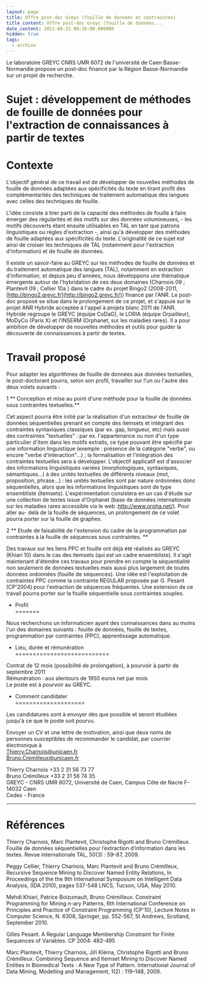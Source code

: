 ```yaml
---
layout: page
title: Offre post-doc Greyc (fouille de données et contraintes)
title_content: Offre post-doc Greyc (fouille de données...
date_content: 2011-06-21 08:16:08.000000
hidden: true
tags:
  - archive
---
```

Le laboratoire GREYC CNRS UMR 6072 de l'université de Caen Basse-Normandie
propose un post-doc financé par la Région Basse-Normandie sur un projet de
recherche.  
  
Sujet : développement de méthodes de fouille de données pour l'extraction de
connaissances à partir de textes  
=====  
  
Contexte  
========  
  
L'objectif général de ce travail est de développer de nouvelles méthodes de
fouille de données adaptées aux spécificités du texte en tirant profit des
complémentarités des techniques de traitement automatique des langues avec
celles des techniques de fouille.  
  
L'idée consiste à tirer parti de la capacité des méthodes de fouille à faire
émerger des régularités et des motifs sur des données volumineuses, - les
motifs découverts étant ensuite utilisables en TAL en tant que patrons
linguistiques ou règles d'extraction -, ainsi qu'à développer des méthodes de
fouille adaptées aux spécificités du texte. L'originalité de ce sujet est
ainsi de croiser les techniques de TAL (notamment pour l'extraction
d'information) et de fouille de données.  
  
Il existe un savoir-faire au GREYC sur les méthodes de fouille de données et
du traitement automatique des langues (TAL), notamment en extraction
d'information, et depuis peu d'années, nous développons une thématique
émergente autour de l'hybridation de ces deux domaines (Charnois 09 ;
Plantevit 09 ; Cellier 10a ) dans le cadre du projet Bingo2 (2008-2011,
[http://bingo2.greyc.fr](http://bingo2.greyc.fr/)) financé par l'ANR. Le post-
doc proposé se situe dans le prolongement de ce projet, et s'appuie sur le
projet ANR Hybride acceptée à l'appel à projets blanc 2011 de l'ANR.  
Hybride regroupe le GREYC (équipe CoDaG), le LORIA (équipe Orpailleur), MoDyCo
(Paris X) et l'INSERM (Orphanet, sur les maladies rares). Il a pour ambition
de développer de nouvelles méthodes et outils pour guider la découverte de
connaissances à partir de textes.  
  
  
Travail proposé  
==============  
  
Pour adapter les algorithmes de fouille de données aux données textuelles, le
post-doctorant pourra, selon son profil, travailler sur l'un ou l'autre des
deux volets suivants :  
  
1 ** Conception et mise au point d'une méthode pour la fouille de données sous
contraintes textuelles.**  
  
Cet aspect pourra être initié par la réalisation d'un extracteur de fouille de
données séquentielles prenant en compte des itemsets et intégrant des
contraintes syntaxiques classiques (par ex. gap, longueur, etc) mais aussi des
contraintes "textuelles" : par ex. l'appartenance ou non d'un type particulier
d'item dans les motifs extraits, ce type pouvant être spécifié par une
information linguistique (exemple : présence de la catégorie "verbe", ou
encore "verbe d'interaction"...) ; la formalisation et l'intégration des
contraintes textuelles sera à développer. L'objectif applicatif est d'associer
des informations linguistiques variées (morphologiques, syntaxiques,
sémantiques...) à des unités textuelles de différents niveaux (mot,
proposition, phrase...) : les unités textuelles sont par nature ordonnées donc
séquentielles, alors que les informations linguistiques sont de type
ensembliste (itemsets). L'expérimentation consistera en un cas d'étude sur une
collection de textes issue d'Orphanet (base de données internationale sur les
maladies rares accessible via le web :<http://www.orpha.net/>). Pour aller au-
delà de la fouille de séquences, un prolongement de ce volet pourra porter sur
la fouille de graphes.  
  
2 ** Etude de faisabilité de l'extension du cadre de la programmation par
contraintes à la fouille de séquences sous contraintes. **  
  
Des travaux sur les liens PPC et fouille ont déjà été réalisés au GREYC
(Khiari 10) dans le cas des itemsets (qui est un cadre ensembliste). Il s'agit
maintenant d'étendre ces travaux pour prendre en compte la séquentialité non
seulement de données textuelles mais aussi plus largement de toutes données
ordonnées (fouille de séquences). Une idée est l'exploitation de contraintes
PPC comme la contrainte REGULAR proposée par G. Pesant (CP'2004) pour
l'extraction de séquences fréquentes. Une extension de ce travail pourra
porter sur la fouille séquentielle sous contraintes souples.  
  
  
  
* Profil   
=======  
  
Nous recherchons un informaticien ayant des connaissances dans au moins l'un
des domaines suivants : fouille de données, fouille de textes, programmation
par contraintes (PPC), apprentissage automatique.  
  
* Lieu, durée et rémunération   
===========================  
  
Contrat de 12 mois (possibilité de prolongation), à pourvoir à partir de
septembre 2011  
Rémunération : aux alentours de 1950 euros net par mois  
Le poste est à pourvoir au GREYC.  
  
* Comment candidater   
====================  
  
Les candidatures sont à envoyer dès que possible et seront étudiées jusqu'à ce
que le poste soit pourvu.  
  
Envoyer un CV et une lettre de motivation, ainsi que deux noms de personnes
susceptibles de recommander le candidat, par courrier électronique à  
[Thierry.Charnois@unicaen.fr](mailto:Thierry.Charnois@unicaen.fr)  
[Bruno.Cremilleux@unicaen.fr](mailto:Bruno.Cremilleux@unicaen.fr)  
  
Thierry Charnois +33 2 31 56 73 77  
Bruno Crémilleux +33 2 31 56 74 35  
GREYC - CNRS UMR 6072, Université de Caen, Campus Côte de Nacre F-14032 Caen  
Cedex - France  
******************************************************************************  
  
Références  
=======  
  
Thierry Charnois, Marc Plantevit, Christophe Rigotti and Bruno Crémilleux.
Fouille de données séquentielles pour l’extraction d’information dans les
textes. Revue internationale TAL, 50(3) : 59–87, 2009.  
  
Peggy Cellier, Thierry Charnois, Marc Plantevit and Bruno Crémilleux,
Recursive Sequence Mining to Discover Named Entity Relations, In Proceedings
of the the 9th International Symposium on Intelligent Data Analysis, (IDA
2010), pages 537-548 LNCS, Tucson, USA, May 2010.  
  
Mehdi Khiari, Patrice Boizumault, Bruno Crémilleux. Constraint Programming for
Mining n-ary Patterns, 6th International Conference on Principles and Practice
of Constraint Programming (CP'10), Lecture Notes in Computer Science, N. 6308,
Springer, pp. 552-567, St Andrews, Scotland, September 2010.  
  
Gilles Pesant. A Regular Language Membership Constraint for Finite Sequences
of Variables. CP 2004: 482-495  
  
Marc Plantevit, Thierry Charnois, Jiří Kléma, Christophe Rigotti and Bruno
Crémilleux. Combining Sequence and Itemset Mining to Discover Named Entities
in Biomedical Texts : A New Type of Pattern. International Journal of Data
Mining, Modelling and Management, 1(2) : 119–148, 2009.

